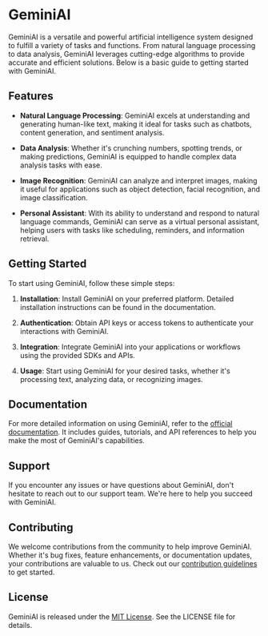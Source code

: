 # GeminiAI

GeminiAI is a versatile and powerful artificial intelligence system designed to fulfill a variety of tasks and functions. From natural language processing to data analysis, GeminiAI leverages cutting-edge algorithms to provide accurate and efficient solutions. Below is a basic guide to getting started with GeminiAI.

## Features

- **Natural Language Processing**: GeminiAI excels at understanding and generating human-like text, making it ideal for tasks such as chatbots, content generation, and sentiment analysis.

- **Data Analysis**: Whether it's crunching numbers, spotting trends, or making predictions, GeminiAI is equipped to handle complex data analysis tasks with ease.

- **Image Recognition**: GeminiAI can analyze and interpret images, making it useful for applications such as object detection, facial recognition, and image classification.

- **Personal Assistant**: With its ability to understand and respond to natural language commands, GeminiAI can serve as a virtual personal assistant, helping users with tasks like scheduling, reminders, and information retrieval.

## Getting Started

To start using GeminiAI, follow these simple steps:

1. **Installation**: Install GeminiAI on your preferred platform. Detailed installation instructions can be found in the documentation.

2. **Authentication**: Obtain API keys or access tokens to authenticate your interactions with GeminiAI.

3. **Integration**: Integrate GeminiAI into your applications or workflows using the provided SDKs and APIs.

4. **Usage**: Start using GeminiAI for your desired tasks, whether it's processing text, analyzing data, or recognizing images.

## Documentation

For more detailed information on using GeminiAI, refer to the [official documentation](https://ai.google.dev/gemini-api/docs). It includes guides, tutorials, and API references to help you make the most of GeminiAI's capabilities.

## Support

If you encounter any issues or have questions about GeminiAI, don't hesitate to reach out to our support team. We're here to help you succeed with GeminiAI.

## Contributing

We welcome contributions from the community to help improve GeminiAI. Whether it's bug fixes, feature enhancements, or documentation updates, your contributions are valuable to us. Check out our [contribution guidelines](https://www.gemini.com/affiliate-program) to get started.

## License

GeminiAI is released under the [MIT License](https://opensource.org/licenses/MIT). See the LICENSE file for details.
